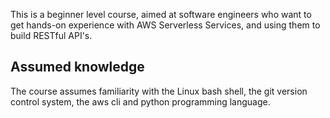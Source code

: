 This is a beginner level course, aimed at software engineers who want to get hands-on experience with AWS Serverless Services, and using them to build RESTful API's.

## Assumed knowledge
The course assumes familiarity with the Linux bash shell, the git version control system, the aws cli and python programming language.